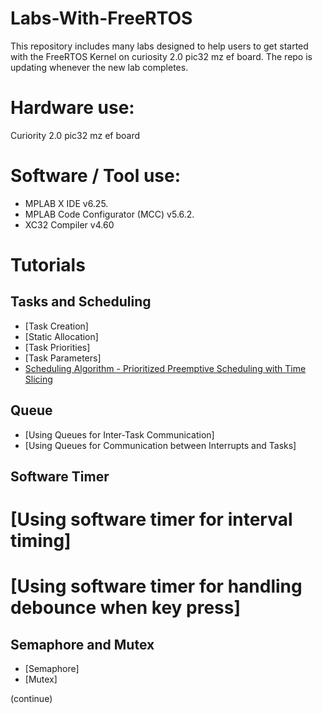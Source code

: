 # Labs-With-FreeRTOS
This repository includes many labs designed to help users to get
started with the FreeRTOS Kernel on curiosity 2.0 pic32 mz ef board. The repo 
is updating whenever the new  lab completes.

# Hardware use:
Curiority 2.0 pic32 mz ef board
# Software / Tool use:
* MPLAB X IDE v6.25.
* MPLAB Code Configurator (MCC) v5.6.2.
* XC32 Compiler v4.60
  
# Tutorials
## Tasks and Scheduling
* [Task Creation]
* [Static Allocation]
* [Task Priorities]
* [Task Parameters]
* [Scheduling Algorithm - Prioritized Preemptive Scheduling with Time Slicing](docs/tutorial_6/README.md)

## Queue
* [Using Queues for Inter-Task Communication]
* [Using Queues for Communication between Interrupts and Tasks]

## Software Timer
# [Using software timer for interval timing]
# [Using software timer for handling debounce when key press]

## Semaphore and Mutex
* [Semaphore]
* [Mutex]

(continue)
